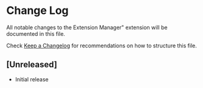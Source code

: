 # Change Log

All notable changes to the Extension Manager" extension will be documented in this file.

Check [Keep a Changelog](http://keepachangelog.com/) for recommendations on how to structure this file.

## [Unreleased]

- Initial release